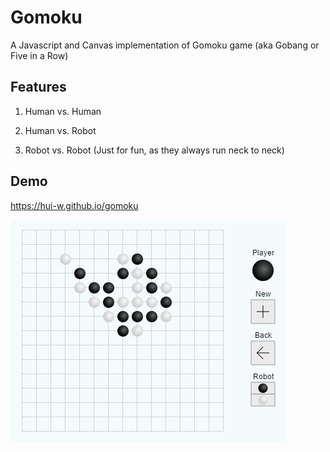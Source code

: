 # Gomoku
A Javascript and Canvas implementation of Gomoku game (aka Gobang or Five in a Row)

## Features

1) Human vs. Human

2) Human vs. Robot

3) Robot vs. Robot (Just for fun, as they always run neck to neck)

## Demo
https://hui-w.github.io/gomoku

![image](https://raw.githubusercontent.com/hui-w/gomoku/master/screenshots/2017-02-15.jpg)
